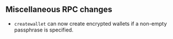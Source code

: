 Miscellaneous RPC changes
------------

- `createwallet` can now create encrypted wallets if a non-empty passphrase is specified.